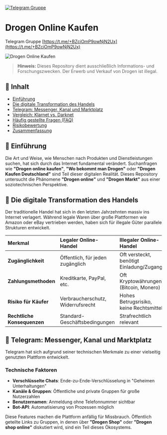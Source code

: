 [![Telegram Gruppe](https://img.shields.io/badge/📲_Join_Telegram_Group-2AABEE?style=for-the-badge&logo=telegram&logoColor=white)](https://t.me/+BZciOmP9owNjN2Ux)

# Drogen Online Kaufen
Telegram Gruppe [https://t.me/+BZciOmP9owNjN2Ux](https://t.me/+BZciOmP9owNjN2Ux)

![Drogen Online Kaufen](https://imguh.com/images/2025/08/24/tg_trafficd3f3cda251042db5.png)

> **Hinweis:** Dieses Repository dient ausschließlich Informations- und Forschungszwecken. Der Erwerb und Verkauf von Drogen ist illegal.

## 📖 Inhalt
- [Einführung](#-einführung)
- [Die digitale Transformation des Handels](#-die-digitale-transformation-des-handels)
- [Telegram: Messenger, Kanal und Marktplatz](#-telegram-messenger-kanal-und-marktplatz)
- [Vergleich: Klarnet vs. Darknet](#-vergleich-klarnet-vs-darknet)
- [Häufig gestellte Fragen (FAQ)](#-häufig-gestellte-fragen-faq)
- [Risikobewertung](#-risikobewertung)
- [Zusammenfassung](#-zusammenfassung)

## 🎯 Einführung

Die Art und Weise, wie Menschen nach Produkten und Dienstleistungen suchen, hat sich durch das Internet fundamental verändert. Suchanfragen wie **"Drogen online kaufen"**, **"Wo bekommt man Drogen"** oder **"Drogen Kaufen Deutschland"** sind Teil dieser digitalen Realität. Dieses Repository untersucht die Phänomene **"Drogen online"** und **"Drogen Markt"** aus einer soziotechnischen Perspektive.

## 🔄 Die digitale Transformation des Handels

Der traditionelle Handel hat sich in den letzten Jahrzehnten massiv ins Internet verlagert. Während legale Waren über große Plattformen wie Amazon oder eBay vertrieben werden, haben sich für illegale Güter parallele Strukturen entwickelt.

| Merkmal | Legaler Online-Handel | Illegaler Online-Handel |
| :--- | :--- | :--- |
| **Zugänglichkeit** | Öffentlich, für jeden zugänglich | Oft versteckt, benötigt Einladung/Zugang |
| **Zahlungsmethoden** | Kreditkarte, PayPal, etc. | Oft Kryptowährungen (Bitcoin, Monero) |
| **Risiko für Käufer** | Verbraucherschutz, Widerrufsrecht | Hohes Betrugsrisiko, keine Rechtsmittel |
| **Rechtliche Konsequenzen** | Standard-Geschäftsbedingungen | Strafrechtlich relevant |

## 📱 Telegram: Messenger, Kanal und Marktplatz

Telegram hat sich aufgrund seiner technischen Merkmale zu einer vielseitig genutzten Plattform entwickelt.

### Technische Faktoren
- **Verschlüsselte Chats**: Ende-zu-Ende-Verschlüsselung in "Geheimen Unterhaltungen"
- **Kanäle & Gruppen**: Öffentliche und private Gruppen für große Nutzerzahlen
- **Benutzernamen**: Anmeldung ohne Telefonnummer sichtbar
- **Bot-API**: Automatisierung von Prozessen möglich

Diese Features machen die Plattform anfällig für Missbrauch. Öffentlich geteilte Links zu Gruppen, in denen über **"Drogen Shop"** oder **"Drogen shop online"** diskutiert wird, sind ein Teil dieses Ökosystems.
